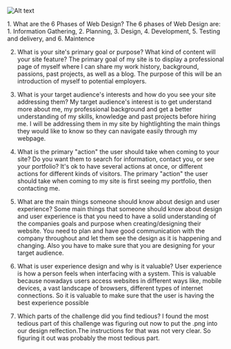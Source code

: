 ![Alt text](C:/klam886/phase-0-curriculum/phase-0/week-2/imgs/site_map.png "Site Map")

<p>
1. What are the 6 Phases of Web Design?
  The 6 phases of Web Design are: 1. Information Gathering, 2. Planning, 3. Design, 4. Development, 5. Testing and delivery, and 6. Maintence

2. What is your site's primary goal or purpose? What kind of content will your site feature?
  The primary goal of my site is to display a professional page of myself where I can share my work history, background, passions, past projects, as well as a blog. The purpose of this will be an introduction of myself to potential employers.

3. What is your target audience's interests and how do you see your site addressing them?
  My target audience's interest is to get understand more about me, my professional background and get a better understanding of my skills, knowledge and past projects before hiring me. I will be addressing them in my site by hightlighting the main things they would like to know so they can navigate easily through my webpage.

4. What is the primary "action" the user should take when coming to your site? Do you want them to search for information, contact you, or see your portfolio? It's ok to have several actions at once, or different actions for different kinds of visitors.
  The primary "action" the user should take when coming to my site is first seeing my portfolio, then contacting me.

5. What are the main things someone should know about design and user experience?
  Some main things that someone should know about design and user experience is that you need to have a solid understanding of the companies goals and purpose when creating/designing their website. You need to plan and have good communication with the company throughout and let them see the design as it is happening and changing. Also you have to make sure that you are designing for your target audience.

6. What is user experience design and why is it valuable?
  User experience is how a person feels when interfacing with a system. This is valuable because nowadays users access websites in different ways like, mobile devices, a vast landscape of browsers, different types of internet connections. So it is valuable to make sure that the user is having the best experience possible

7. Which parts of the challenge did you find tedious?
  I found the most tedious part of this challenge was figuring out now to put the .png into our design relfection.The instructions for that was not very clear. So figuring it out was probably the most tedious part.
</p>